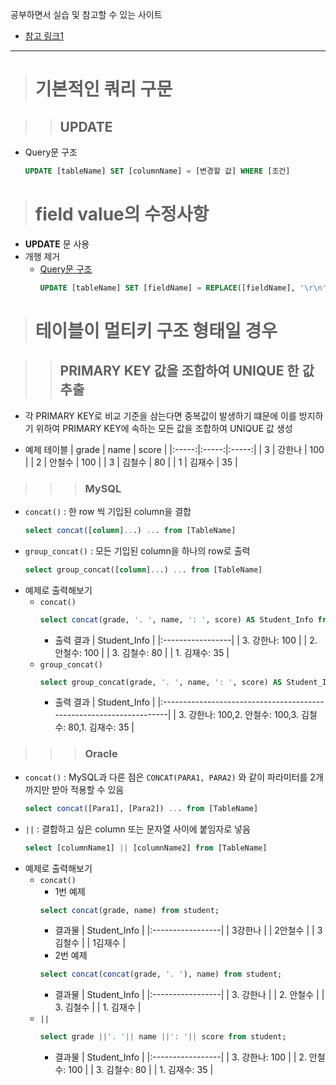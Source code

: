 공부하면서 실습 및 참고할 수 있는 사이트
- [참고 링크1](https://sqltest.net/#)

<hr />

> # 기본적인 쿼리 구문

>> ## UPDATE

- Query문 구조
  ```sql
  UPDATE [tableName] SET [columnName] = [변경할 값] WHERE [조건]
  ```

> # field value의 수정사항

- **UPDATE** 문 사용
- 개행 제거
  - [Query문 구조](https://curryyou.tistory.com/68)
    ```sql
    UPDATE [tableName] SET [fieldName] = REPLACE([fieldName], '\r\n', '');
    ```

> # 테이블이 멀티키 구조 형태일 경우

>> ## PRIMARY KEY 값을 조합하여 UNIQUE 한 값 추출

- 각 PRIMARY KEY로 비교 기준을 삼는다면 중복값이 발생하기 떄문에 이를 방지하기 위하여 PRIMARY KEY에 속하는 모든 값을 조합하여 UNIQUE 값 생성

- 예제 테이블
  | grade | name      | score |
  |:-----:|:-----:|:-----:|
  |     3 | 강한나    |   100 |
  |     2 | 안철수    |   100 |
  |     3 | 김철수    |    80 |
  |     1 | 김재수    |    35 |

>>> ### MySQL
- `concat()` : 한 row 씩 기입된 column을 결합
  ```sql
  select concat([column]...) ... from [TableName]
  ```
- `group_concat()` : 모든 기입된 column을 하나의 row로 출력
  ```sql
  select group_concat([column]...) ... from [TableName]
  ```
- 예제로 출력해보기
  - `concat()`
    ```sql
    select concat(grade, '. ', name, ': ', score) AS Student_Info from student;
    ```
    - 출력 결과
      | Student_Info      |
      |:-----------------|
      | 3. 강한나: 100    |
      | 2. 안철수: 100    |
      | 3. 김철수: 80     |
      | 1. 김재수: 35     |
  - `group_concat()`
    ```sql
    select group_concat(grade, '. ', name, ': ', score) AS Student_Info from student;
    ```
    - 출력 결과 
      | Student_Info                                                        |
      |:--------------------------------------------------------------------|
      | 3. 강한나: 100,2. 안철수: 100,3. 김철수: 80,1. 김재수: 35             |

>>> ### Oracle
- `concat()` : MySQL과 다른 점은 `CONCAT(PARA1, PARA2)` 와 같이 파라미터를 2개까지만 받아 적용할 수 있음
  ```sql
  select concat([Para1], [Para2]) ... from [TableName]
  ```
- `||` : 결합하고 싶은 column 또는 문자열 사이에 붙임자로 넣음
  ```sql
  select [columnName1] || [columnName2] from [TableName]
  ```
- 예제로 출력해보기
  - `concat()`
    - 1번 예제 
    ```sql
    select concat(grade, name) from student;
    ```
    - 결과물
      | Student_Info      |
      |:-----------------|
      | 3강한나    |
      | 2안철수    |
      | 3김철수     |
      | 1김재수     |
    - 2번 예제
    ```sql
    select concat(concat(grade, '. '), name) from student;
    ```
    - 결과물
      | Student_Info      |
      |:-----------------|
      | 3. 강한나    |
      | 2. 안철수    |
      | 3. 김철수     |
      | 1. 김재수     |
  - `||`
    ```sql
    select grade ||'. '|| name ||': '|| score from student;
    ```
    - 결과물
      | Student_Info      |
      |:-----------------|
      | 3. 강한나: 100    |
      | 2. 안철수: 100    |
      | 3. 김철수: 80     |
      | 1. 김재수: 35     |
